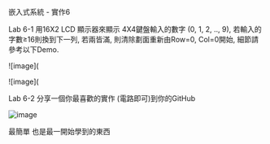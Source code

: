 嵌入式系統 - 實作6

 Lab 6-1 用16X2 LCD 顯示器來顯示 4X4鍵盤輸入的數字 (0, 1, 2, .., 9), 若輸入的字數≥16則換到下一列, 若兩皆滿, 則清除劃面重新由Row=0, Col=0開始, 細節請參考以下Demo.
 
 ![image](
 
 ![image](
 
 
 
Lab 6-2 分享一個你最喜歡的實作 (電路即可)到你的GitHub

![image](https://user-images.githubusercontent.com/89329295/131237867-1427e50d-2754-4be0-a101-83ff4da10d44.png)

最簡單 也是最一開始學到的東西
  
  
  
  
